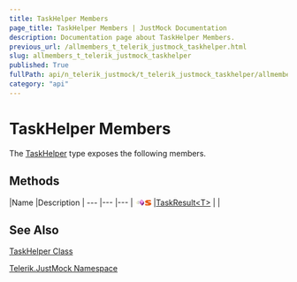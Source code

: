 ```yaml
---
title: TaskHelper Members
page_title: TaskHelper Members | JustMock Documentation
description: Documentation page about TaskHelper Members.
previous_url: /allmembers_t_telerik_justmock_taskhelper.html
slug: allmembers_t_telerik_justmock_taskhelper
published: True
fullPath: api/n_telerik_justmock/t_telerik_justmock_taskhelper/allmembers_t_telerik_justmock_taskhelper
category: "api"
---
```


# TaskHelper Members





The [TaskHelper](t_telerik_justmock_taskhelper) type exposes the following members.

## Methods



 |Name |Description |
--- |--- |--- |
![Public method](/icons/pubmethod.gif)![Static member](/icons/static.gif) |[TaskResult&lt;T&gt;](m_telerik_justmock_taskhelper_taskresult__1) | |


## See Also



 [TaskHelper Class](t_telerik_justmock_taskhelper) 

 [Telerik.JustMock Namespace](n_telerik_justmock) 



